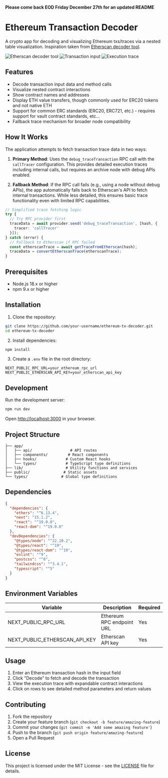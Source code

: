 **Please come back EOD Friday December 27th for an updated README**

# Ethereum Transaction Decoder

A crypto app for decoding and visualizing Ethereum txs/traces via a nested table visualization.
Inspiration taken from [Etherscan decoder tool](https://etherscan.io/tx-decoder?tx=0x3346fb99ba272d13dff23d17a045d491d5d55dd46b01cb5ee1ac7e4df7695746).

![Etherscan decoder tool](https://github.com/user-attachments/assets/e012968f-6181-4dc0-8aa3-80fd60c89737)
![Transaction input](https://github.com/user-attachments/assets/849e805c-3947-4fd8-a669-b5256837e44d)
![Execution trace](https://github.com/user-attachments/assets/19c9bd4e-9884-4923-ac6c-4bc3ca8c9d6b)

## Features

- Decode transaction input data and method calls
- Visualize nested contract interactions
- Show contract names and addresses
- Display ETH value transfers, though commonly used for ERC20 tokens and not native ETH
- Support for common ERC standards (ERC20, ERC721, etc.) - requires support for vault contract standards, etc...
- Fallback trace mechanism for broader node compatibility

## How It Works

The application attempts to fetch transaction trace data in two ways:

1. **Primary Method**: Uses the `debug_traceTransaction` RPC call with the `callTracer` configuration. This provides detailed execution traces including internal calls, but requires an archive node with debug APIs enabled.

2. **Fallback Method**: If the RPC call fails (e.g., using a node without debug APIs), the app automatically falls back to Etherscan's API to fetch internal transactions. While less detailed, this ensures basic trace functionality even with limited RPC capabilities.

```typescript
// Simplified trace fetching logic
try {
  // Try RPC provider first
  traceData = await provider.send('debug_traceTransaction', [hash, {
    tracer: 'callTracer'
  }]);
} catch (error) {
  // Fallback to Etherscan if RPC failed
  const etherscanTrace = await getTraceFromEtherscan(hash);
  traceData = convertEtherscanTrace(etherscanTrace);
}
```

## Prerequisites

- Node.js 18.x or higher
- npm 9.x or higher

## Installation

1. Clone the repository:
```bash
git clone https://github.com/your-username/ethereum-tx-decoder.git
cd ethereum-tx-decoder
```

2. Install dependencies:
```bash
npm install
```

3. Create a `.env` file in the root directory:
```env
NEXT_PUBLIC_RPC_URL=your_ethereum_rpc_url
NEXT_PUBLIC_ETHERSCAN_API_KEY=your_etherscan_api_key
```

## Development

Run the development server:
```bash
npm run dev
```

Open [http://localhost:3000](http://localhost:3000) in your browser.

## Project Structure

```
├── app/
│   ├── api/                 # API routes
│   ├── components/         # React components
│   ├── hooks/             # Custom React hooks
│   └── types/             # TypeScript type definitions
├── lib/                   # Utility functions and services
├── public/               # Static assets
└── types/               # Global type definitions
```

## Dependencies

```json
{
  "dependencies": {
    "ethers": "^6.13.4",
    "next": "15.1.2",
    "react": "^19.0.0",
    "react-dom": "^19.0.0"
  },
  "devDependencies": {
    "@types/node": "^22.10.2",
    "@types/react": "^19",
    "@types/react-dom": "^19",
    "eslint": "^9",
    "postcss": "^8",
    "tailwindcss": "^3.4.1",
    "typescript": "^5"
  }
}
```

## Environment Variables

| Variable | Description | Required |
|----------|-------------|----------|
| NEXT_PUBLIC_RPC_URL | Ethereum RPC endpoint URL | Yes |
| NEXT_PUBLIC_ETHERSCAN_API_KEY | Etherscan API key | Yes |

## Usage

1. Enter an Ethereum transaction hash in the input field
2. Click "Decode" to fetch and decode the transaction
3. View the execution trace with expandable contract interactions
4. Click on rows to see detailed method parameters and return values

## Contributing

1. Fork the repository
2. Create your feature branch (`git checkout -b feature/amazing-feature`)
3. Commit your changes (`git commit -m 'Add some amazing feature'`)
4. Push to the branch (`git push origin feature/amazing-feature`)
5. Open a Pull Request

## License

This project is licensed under the MIT License - see the [LICENSE](LICENSE) file for details.
